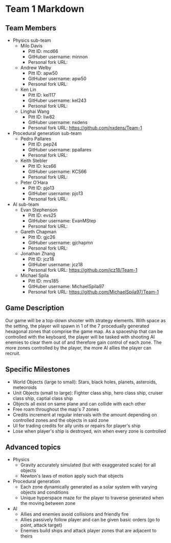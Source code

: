 # Team 1 Markdown

## Team Members
* Physics sub-team
	* Milo Davis
		* Pitt ID: mcd66
		* GitHuber username: minnon
		* Personal fork URL: 
	* Andrew Welby
		* Pitt ID: apw50
		* GitHuber username: apw50
		* Personal fork URL: 
	* Ken Lin
		* Pitt ID: kel117
		* GitHuber username: kel243
		* Personal fork URL: 
	* Linghai Wang
		* Pitt ID: liw82
		* GitHuber username: nxdens
		* Personal fork URL: https://github.com/nxdens/Team-1
* Procedural generation sub-team
	* Pedro Pallares
		* Pitt ID: pep24
		* GitHuber username: ppallares
		* Personal fork URL: 
	* Keith Stebler
		* Pitt ID: kcs66
		* GitHuber username: KCS66
		* Personal fork URL: 
	* Peter O'Hara
		* Pitt ID: pjo13
		* GitHuber username: pjo13
		* Personal fork URL: 
* AI sub-team
	* Evan Stephenson
		* Pitt ID: evs25
		* GitHuber username: EvanMStep
		* Personal fork URL: 
	* Gareth Chapman
		* Pitt ID: gjc26
		* GitHuber username: gjchapmn
		* Personal fork URL: 
	* Jonathan Zhang
		* Pitt ID: jcz18
		* GitHuber username: jcz18
		* Personal fork URL: https://github.com/jcz18/Team-1
	* Michael Spila
		* Pitt ID: mrs185
		* GitHuber username: MichaelSpila97
		* Personal fork URL: https://github.com/MichaelSpila97/Team-1

## Game Description

Our game will be a top-down shooter with strategy elements. With space as the setting, the player will spawn in 1 of the 7 procedually generated hexagonal zones that comprise the game map. As a spaceship that can be controlled with the keyboard, the player will be tasked with shooting AI enemies to clear them out of and therefore gain control of each zone. The more zones controlled by the player, the more AI allies the player can recruit.


## Specific Milestones

* World Objects (large to small): Stars, black holes, planets, asteroids, meteoroids 
* Unit Objects (small to large): Fighter class ship, hero class ship, cruiser class ship, captial class ship
* Objects all exist on same plane and can collide with each other
* Free roam throughout the map's 7 zones
* Credits increment at regular intervals with the amount depending on controlled zones and the objects in said zone
* UI for trading credits for ally units or repairs for player's ship
* Lose when player's ship is destroyed, win when every zone is controlled

## Advanced topics

* Physics
	* Gravity accurately simulated (but with exaggerated scale) for all objects	
	* Newton's laws of motion apply such that objects
* Procedural generation
	* Each zone dynamically generated as a solar system with varying objects and conditions
	* Unique hyperspace maze for the player to traverse generated when the moving between zone
* AI
	* Allies and enemies avoid collisions and friendly fire
	* Allies passively follow player and can be given basic orders (go to point, attack target)
	* Enemies build ships and attack player zones that are adjacent to theirs
